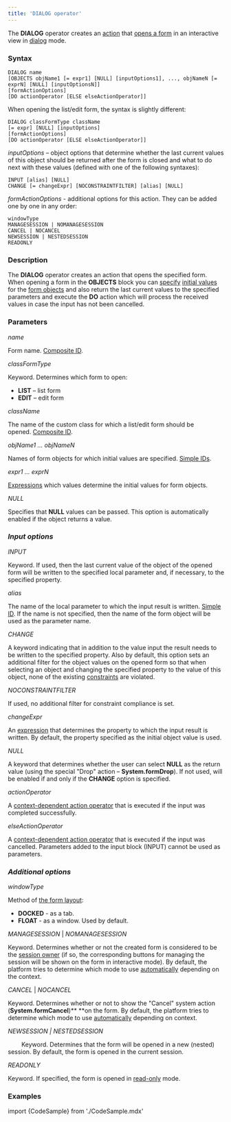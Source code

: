 ```yaml
---
title: 'DIALOG operator'
---
```


The **DIALOG** operator creates an [action](Actions.md) that [opens a form](In_an_interactive_view_SHOW_DIALOG.md) in an interactive view in [dialog](In_an_interactive_view_SHOW_DIALOG.md#dialog-form) mode. 

### Syntax

    DIALOG name
    [OBJECTS objName1 [= expr1] [NULL] [inputOptions1], ..., objNameN [= exprN] [NULL] [inputOptionsN]]
    [formActionOptions]
    [DO actionOperator [ELSE elseActionOperator]]

When opening the list/edit form, the syntax is slightly different:

    DIALOG classFormType className
    [= expr] [NULL] [inputOptions]
    [formActionOptions]
    [DO actionOperator [ELSE elseActionOperator]]

*inputOptions* – object options that determine whether the last current values of this object should be returned after the form is closed and what to do next with these values (defined with one of the following syntaxes):

    INPUT [alias] [NULL]
    CHANGE [= changeExpr] [NOCONSTRAINTFILTER] [alias] [NULL]

*formActionOptions* - additional options for this action. They can be added one by one in any order:

    windowType
    MANAGESESSION | NOMANAGESESSION
    CANCEL | NOCANCEL
    NEWSESSION | NESTEDSESSION
    READONLY

### Description

The **DIALOG** operator creates an action that opens the specified form. When opening a form in the **OBJECTS** block you can [specify](Open_form.md#passing-objects) [initial values](Value_input.md#initial-values-and-automatic-change) for the [form objects](Form_structure.md) and also return the last current values to the specified parameters and execute the **DO** action which will process the received values in case the input has not been cancelled.

### Parameters

*name*

Form name. [Composite ID](IDs.md#cid-broken).

*classFormType*

Keyword. Determines which form to open:

-   **LIST** – list form
-   **EDIT** – edit form

*className*

The name of the custom class for which a list/edit form should be opened. [Composite ID](IDs.md#cid-broken).

*objName1 ... objNameN*

Names of form objects for which initial values are specified. [Simple IDs](IDs.md#id-broken).

*expr1 ... exprN*

[Expressions](Expression.md) which values determine the initial values for form objects.

*NULL*

Specifies that **NULL** values can be passed. This option is automatically enabled if the object returns a value.

### *Input options*

*INPUT*

Keyword. If used, then the last current value of the object of the opened form will be written to the specified local parameter and, if necessary, to the specified property.

*alias*

The name of the local parameter to which the input result is written. [Simple ID](IDs.md#id-broken). If the name is not specified, then the name of the form object will be used as the parameter name.

*CHANGE*

A keyword indicating that in addition to the value input the result needs to be written to the specified property. Also by default, this option sets an additional filter for the object values on the opened form so that when selecting an object and changing the specified property to the value of this object, none of the existing [constraints](Constraints.md) are violated. 

*NOCONSTRAINTFILTER*

If used, no additional filter for constraint compliance is set.

*changeExpr*

An [expression](Expression.md) that determines the property to which the input result is written. By default, the property specified as the initial object value is used.

*NULL*

A keyword that determines whether the user can select **NULL** as the return value (using the special "Drop" action – **System.formDrop**). If not used, will be enabled if and only if the **CHANGE** option is specified.

*actionOperator*

A [context-dependent action operator](Action_operator.md#context-dependent-operators) that is executed if the input was completed successfully.

*elseActionOperator*

A [context-dependent action operator](Action_operator.md#context-dependent-operators) that is executed if the input was cancelled. Parameters added to the input block (INPUT) cannot be used as parameters.

### *Additional options*

*windowType*

Method of [the form layout](In_an_interactive_view_SHOW_DIALOG.md#form-location):

-   **DOCKED** - as a tab.
-   **FLOAT** - as a window. Used by default.

*MANAGESESSION* | *NOMANAGESESSION*

Keyword. Determines whether or not the created form is considered to be the [session owner](Interactive_view.md#session-broken) (if so, the corresponding buttons for managing the session will be shown on the form in interactive mode). By default, the platform tries to determine which mode to use [automatically](Interactive_view.md#system-actions-for-formsession-lifecycle-management) depending on the context.

*CANCEL* | *NOCANCEL*

Keyword. Determines whether or not to show the "Cancel" system action (**System.formCancel**)** **on the form. By default, the platform tries to determine which mode to use [automatically](Interactive_view.md#system-actions-for-formsession-lifecycle-management) depending on context.

*NEWSESSION | NESTEDSESSION*

        Keyword. Determines that the form will be opened in a new (nested) session. By default, the form is opened in the current session.

*READONLY*

Keyword. If specified, the form is opened in [read-only](In_an_interactive_view_SHOW_DIALOG.md#extra-features) mode.

### Examples


import {CodeSample} from './CodeSample.mdx'

<CodeSample url="https://documentation.lsfusion.org/sample?file=ActionSample&block=dialog"/>

  
